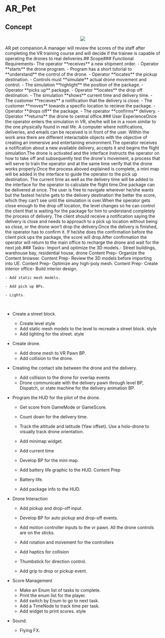 # AR_Pet


## Concept
<p align="center">
  <img src="Images/Dino_AR.jpg"> 
</p>
AR pet companion. 
​
A manager will review the scores of the staff after completing the VR training course and will decide if the trainee is capable of operating the drones to real deliveries.
​
## Scope
​
### Functional Requirements
​
- The operator **receives** a new shipment order.
- Operator **starts** the drone program.
- Program has a short tutorial to **understand** the control of the drone.
- Operator **locates** the pickup destination.
- Controls must **simulate** actual drone movement and control.
- The simulation **highlight** the position of the package.
- Operator **picks up** package.
- Operator **locates** the drop off destination.
- The simulation **shows** current time and delivery time.
- The customer **recieves** a notification that the delivery is close.
- The customer **moves** towards a specific location to recieve the package.
- Operator **drops off** the package.
- The operator **confirms** delivery.
- Operator **returns** the drone to central office.
​
### User Experience
​
Once the operator enters the simulation in VR, she/he will be in a room similar to the one physically found in real life.  A computer where notifications, deliveries, and emails can be received is in front of the user. Within the work area there are different interactable objects with the objective of creating an immersive and entertaining environment.
​
The operator receives a notification about a new available delivery, accepts it and begins the flight simulation.
​
The drone is activated and the interface instructs the operator on how to take off and subsequently test the drone's movement, a process that will serve to train the operator and at the same time verify that the drone works properly.
​
Once the process aboved explained is complete, a mini map will be added in the interface to guide the operator to the pick up destination. The current time as well as the delivery time will be added to the interface for the operator to calculate the flight time.
​
One package can be delivered at once. The user is free to navigate wherever he/she wants but the fastest he/she gets to the delivery destination the better the score, which they can’t see until the simulation is over.  
​
When the operator gets close enough to the drop off location, the level changes so he can control the client that is waiting for the package for him to understand completely the process of delivery. The client should receive a notification saying the delivery is close and needs to approach to a pick up location without being so close, or the drone won’t drop the delivery.
​
Once the delivery is finished, the operator has to confirm it. If he/she does the confirmation before the client pick ups the package, the score will drop.
​
After confirmation the operator will return to the main office to recharge the drone and wait for the next job.
​
### Tasks
​
- Import and optimize the 3D models.
​
	- Street buildings, warehouse bay, residential house, drone Content Prep
​
	- Organize the Content browser. Content Prep
​
	- Review the 3D models before importing into UE. Content Prep
​
	- Optimize any high-poly mesh. Content Prep
​
- Create interior office
​
	- Build interior design.
	
	- Add static mesh models.
	
	- Add pick up BPs.
	
	- Lights.
​
- Create a street block.
​
	- Create level style
​
	- Add static mesh models to the level to recreate a street block. style
​
	- Add lighting for the street. style
	
- Create drone.
	
	- Add drone mesh to VR Pawn BP.
​
	- Add collision to the drone.
	
	
- Creating the contact site between the drone and the delivery.
​
	- Add collision to the drone for overlap events
​
	- Drone communicate with the delivery pawn through level BP, Dispatch, or state machine for the delivery animation BP.
​
​
- Program the HUD for the pilot of the drone.
​
	- Get score from GameMode or GameScore. 
​
	- Count down for the delivery time.
​
	- Track the altitude and latitude (Yaw offset). Use a holo-drone to visually track drone orientation.
​
	- Add minimap widget.
	
	- Add current time 
​
	- Develop BP for the mini map. 
​
	- Add battery life graphic to the HUD. Content Prep
​
	- Battery life.
​
	- Add package info to the HUD. 
​
- Drone Interaction
​
	- Add pickup and drop-off input.
	
	- Develop BP for auto pickup and drop-off events. 
​
	- Add motion controller inputs to the vr pawn. All the drone controls are on the sticks.
​
	- Add rotation and movement for the controllers
​
	- Add haptics for collision
​
	- Thumbstick for direction control.
​
	- Add grip to drop or pickup event.
​
- Score Management
​
	- Make an Enum list of tasks to complete.
​
	- Print the enum list for the player.
​
	- Add switch by Enum to go to next task.
​
	- Add a TimeNode to track time per task.
​
	- Add widget to print scores. style
​
- Sound.
​
	- Flying FX.
	

		
